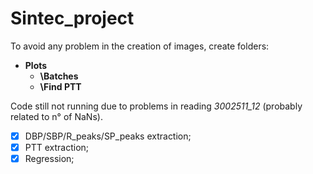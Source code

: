 # Sintec_project
To avoid any problem in the creation of images, create folders:

* **Plots**
   * **\\Batches**
   * **\\Find PTT**

Code still not running due to problems in reading _3002511_12_ (probably related to n° of NaNs). 

- [x] DBP/SBP/R_peaks/SP_peaks extraction;
- [x] PTT extraction;
- [x] Regression;
